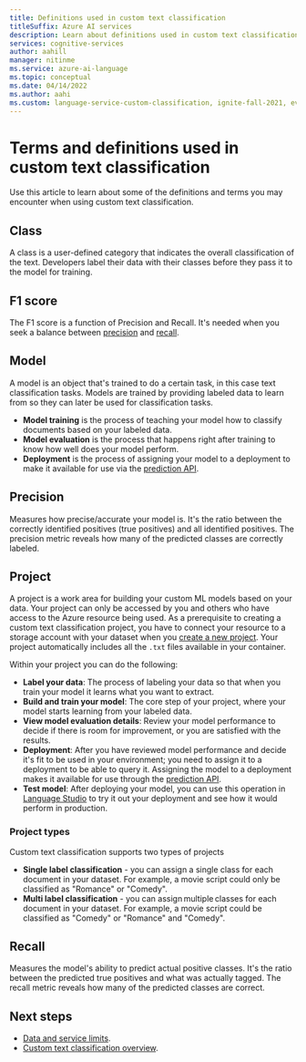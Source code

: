 ```yaml
---
title: Definitions used in custom text classification
titleSuffix: Azure AI services
description: Learn about definitions used in custom text classification.
services: cognitive-services
author: aahill
manager: nitinme
ms.service: azure-ai-language
ms.topic: conceptual
ms.date: 04/14/2022
ms.author: aahi
ms.custom: language-service-custom-classification, ignite-fall-2021, event-tier1-build-2022
---
```


# Terms and definitions used in custom text classification 

Use this article to learn about some of the definitions and terms you may encounter when using custom text classification. 

## Class

A class is a user-defined category that indicates the overall classification of the text. Developers label their data with their classes before they pass it to the model for training.

## F1 score
The F1 score is a function of Precision and Recall. It's needed when you seek a balance between [precision](#precision) and [recall](#recall).

## Model

A model is an object that's trained to do a certain task, in this case text classification tasks. Models are trained by providing labeled data to learn from so they can later be used for classification tasks.

* **Model training** is the process of teaching your model how to classify documents based on your labeled data.
* **Model evaluation** is the process that happens right after training to know how well does your model perform.
* **Deployment** is the process of assigning your model to a deployment to make it available for use via the [prediction API](https://aka.ms/ct-runtime-swagger).

## Precision
Measures how precise/accurate your model is. It's the ratio between the correctly identified positives (true positives) and all identified positives. The precision metric reveals how many of the predicted classes are correctly labeled.

## Project

A project is a work area for building your custom ML models based on your data. Your project can only be accessed by you and others who have access to the Azure resource being used.
As a prerequisite to creating a custom text classification project, you have to connect your resource to a storage account with your dataset when you [create a new project](how-to/create-project.md). Your project automatically includes all the `.txt` files available in your container.

Within your project you can do the following:

* **Label your data**: The process of labeling your data so that when you train your model it learns what you want to extract.
* **Build and train your model**: The core step of your project, where your model starts learning from your labeled data. 
* **View model evaluation details**: Review your model performance to decide if there is room for improvement, or you are satisfied with the results.
* **Deployment**: After you have reviewed model performance and decide it's fit to be used in your environment; you need to assign it to a deployment to be able to query it. Assigning the model to a deployment makes it available for use through the [prediction API](https://aka.ms/ct-runtime-swagger). 
* **Test model**: After deploying your model, you can use this operation in [Language Studio](https://aka.ms/LanguageStudio) to try it out your deployment and see how it would perform in production.

### Project types

Custom text classification supports two types of projects

* **Single label classification** - you can assign a single class for each document in your dataset. For example, a movie script could only be classified as "Romance" or "Comedy". 
* **Multi label classification** - you can assign multiple classes for each document in your dataset. For example, a movie script could be classified as "Comedy" or "Romance" and "Comedy".

## Recall
Measures the model's ability to predict actual positive classes. It's the ratio between the predicted true positives and what was actually tagged. The recall metric reveals how many of the predicted classes are correct.


## Next steps

* [Data and service limits](service-limits.md).
* [Custom text classification overview](../overview.md).
